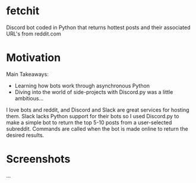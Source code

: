 # fetchit
Discord bot coded in Python that returns hottest posts and their associated URL's from reddit.com

# Motivation

Main Takeaways:
- Learning how bots work through asynchronous Python
- Diving into the world of side-projects with Discord.py was a little ambitious...

I love bots and reddit, and Discord and Slack are great services for hosting them. Slack lacks Python support for their bots so I used Discord.py to make a simple bot to return the top 5-10 posts from a user-selected subreddit. Commands are called when the bot is made online to return the desired results.  

# Screenshots
...
